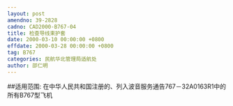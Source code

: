 ```yaml
---
layout: post
amendno: 39-2828
cadno: CAD2000-B767-04
title: 检查导线束护套
date: 2000-03-10 00:00:00 +0800
effdate: 2000-03-28 00:00:00 +0800
tag: B767
categories: 民航华北管理局适航处
author: 邵仁明
---
```


##适用范围:
在中华人民共和国注册的、列入波音服务通告767－32A0163R1中的所有B767型飞机


